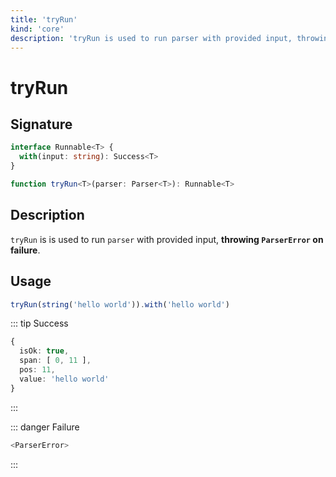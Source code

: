 ```yaml
---
title: 'tryRun'
kind: 'core'
description: 'tryRun is used to run parser with provided input, throwing an error on failure.'
---
```


# tryRun

## Signature

```ts
interface Runnable<T> {
  with(input: string): Success<T>
}

function tryRun<T>(parser: Parser<T>): Runnable<T>
```

## Description

`tryRun` is is used to run `parser` with provided input, **throwing `ParserError` on failure**.

## Usage

```ts
tryRun(string('hello world')).with('hello world')
```

::: tip Success
```ts
{
  isOk: true,
  span: [ 0, 11 ],
  pos: 11,
  value: 'hello world'
}
```
:::

::: danger Failure
```ts
<ParserError>
```
:::
